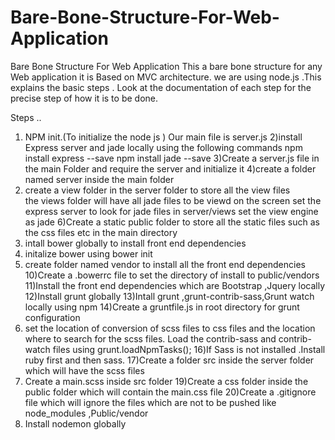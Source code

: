 # Bare-Bone-Structure-For-Web-Application
Bare Bone Structure For Web Application
This a bare bone structure for any Web application it is Based on MVC architecture. we are using node.js 
.This explains the basic steps . Look at the documentation of each step for the precise step of how it is to be done.

Steps ..
1) NPM init.(To initialize the node js )
	Our main file is server.js
2)install Express server and jade locally using the following commands
	npm install express --save
	npm install jade --save
3)Create a server.js file in the main Folder
	and require the server and initialize it
4)create a folder named server inside the main folder
5) create a view folder in the server folder to store all the view files 	
	the views folder will have all jade files to be viewd on the screen
	set the express server to look for jade files in server/views
	set the view engine as jade
6)Create a static public folder to store all the static files such as the css files etc in the main directory
7) intall bower globally to install front end dependencies
8) initalize  bower using bower init
9) create folder named vendor to install all the front end dependencies 
10)Create a .bowerrc file to set the directory of install to public/vendors
11)Install the front end dependencies which are Bootstrap ,Jquery locally
12)Install grunt globally
13)Intall grunt ,grunt-contrib-sass,Grunt watch locally using npm
14)Create a gruntfile.js in root directory for grunt configuration
15) set the location of conversion of scss files to css files and the location where to search for the scss files. Load the contrib-sass and contrib-watch files using grunt.loadNpmTasks();
16)If Sass is not installed .Install ruby first and then sass.
17)Create a folder src inside the server folder which will have the scss files
18) Create a main.scss inside src folder
19)Create a css folder inside the public folder which will contain the main.css file
20)Create a .gitignore file which will ignore the files which are not to be pushed like node_modules ,Public/vendor
21) Install nodemon globally